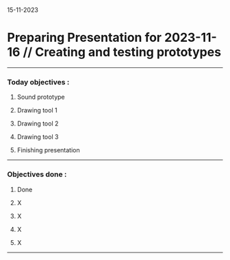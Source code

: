 15-11-2023
# Preparing Presentation for 2023-11-16 // Creating and testing prototypes

---

### Today objectives :

1. Sound prototype

2. Drawing tool 1

3. Drawing tool 2

4. Drawing tool 3

5. Finishing presentation

---

### Objectives done : 

1. Done

2. X

3. X

4. X

5. X

---

